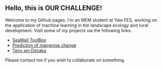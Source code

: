 ## Hello, this is OUR CHALLENGE!
Welcome to my Github pages. I'm an MEM student at Yale FES, working on the application of machine learning in the landscape ecology and rural development. Visit some of my projects via the following links:

* [SeaWall ToolBox](https://rajaoberison.github.io/SeaWallToolBox "SeaWallToolBox")
* [Prediction of mangrove change](https://www.google.com "Google Earth Engine")
* [Teny am Dezaka](https://www.google.com "Dezaka")

Please contact me if you wish to collaborate on something.
